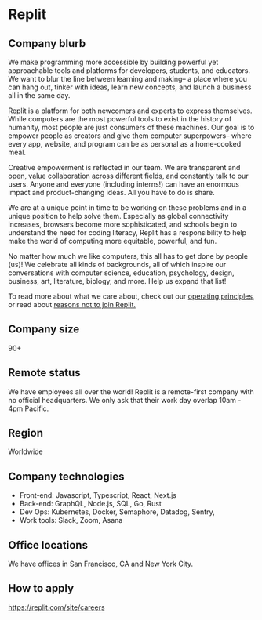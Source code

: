 # Replit

## Company blurb

We make programming more accessible by building powerful yet approachable tools and platforms for developers, students, and educators. We want to blur the line between learning and making– a place where you can hang out, tinker with ideas, learn new concepts, and launch a business all in the same day.

Replit is a platform for both newcomers and experts to express themselves. While computers are the most powerful tools to exist in the history of humanity, most people are just consumers of these machines. Our goal is to empower people as creators and give them computer superpowers– where every app, website, and program can be as personal as a home-cooked meal.

Creative empowerment is reflected in our team. We are transparent and open, value collaboration across different fields, and constantly talk to our users. Anyone and everyone (including interns!) can have an enormous impact and product-changing ideas. All you have to do is share.

We are at a unique point in time to be working on these problems and in a unique position to help solve them. Especially as global connectivity increases, browsers become more sophisticated, and schools begin to understand the need for coding literacy, Replit has a responsibility to help make the world of computing more equitable, powerful, and fun.

No matter how much we like computers, this all has to get done by people (us)! We celebrate all kinds of backgrounds, all of which inspire our conversations with computer science, education, psychology, design, business, art, literature, biology, and more. Help us expand that list!

To read more about what we care about, check out our [operating principles](https://blog.replit.com/operating-principles), or read about [reasons not to join Replit.](https://blog.replit.com/reasons-not-to-join-replit)

## Company size

90+

## Remote status

We have employees all over the world! Replit is a remote-first company with no official headquarters. We only ask that their work day overlap 10am - 4pm Pacific.

## Region

Worldwide

## Company technologies

- Front-end: Javascript, Typescript, React, Next.js
- Back-end: GraphQL, Node.js, SQL, Go, Rust
- Dev Ops: Kubernetes, Docker, Semaphore, Datadog, Sentry,
- Work tools: Slack, Zoom, Asana

## Office locations

We have offices in San Francisco, CA and New York City.

## How to apply
https://replit.com/site/careers

